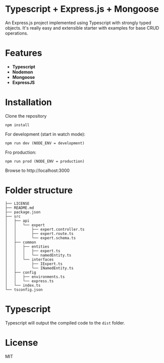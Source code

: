 Typescript + Express.js + Mongoose
=========================

An Express.js project implemented using Typescript with strongly typed objects. It's really easy and extensible starter with examples for base CRUD operations.


# Features
- **Typescript**
- **Nodemon**
- **Mongoose**
- **ExpressJS**

# Installation

Clone the repository

```
npm install
```

For development (start in watch mode):
```
npm run dev (NODE_ENV = development)
```

Fro production:
```
npm run prod (NODE_ENV = production)
```

Browse to http://localhost:3000

# Folder structure

	├── LICENSE
	├── README.md
	├── package.json
	├── src
	│   ├── api
	│   │   └── expert
	│   │       ├── expert.controller.ts
	│   │       ├── expert.route.ts
	│   │       └── expert.schema.ts
	│   ├── common
	│   │   ├── entities
	│   │   │   ├── expert.ts
	│   │   │   └── namedEntity.ts
	│   │   └── interfaces
	│   │       ├── IExpert.ts
	│   │       └── INamedEntity.ts
	│   ├── config
	│   │   ├── environments.ts
	│   │   └── express.ts
	│   └── index.ts
	└── tsconfig.json

# Typescript

Typescript will output the compiled code to the `dist` folder.

# License
MIT

